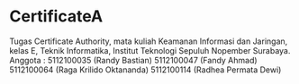 # CertificateA
Tugas Certificate Authority, mata kuliah Keamanan Informasi dan Jaringan, kelas E, Teknik Informatika, Institut Teknologi Sepuluh Nopember Surabaya.
Anggota :
5112100035 (Randy Bastian)
5112100047 (Fandy Ahmad)
5112100064 (Raga Krilido Oktananda)
5112100114 (Radhea Permata Dewi)
